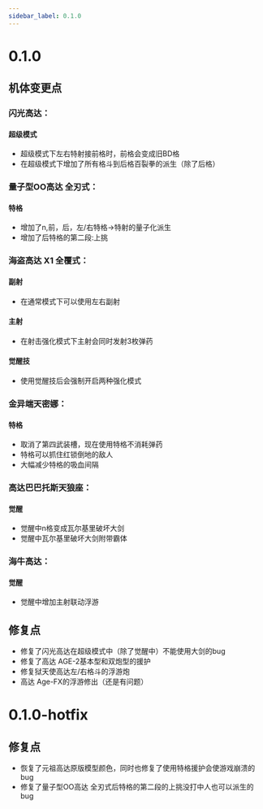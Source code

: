```yaml
---
sidebar_label: 0.1.0
---
```


# 0.1.0

## 机体变更点

### 闪光高达：
#### 超级模式
- 超级模式下左右特射接前格时，前格会变成旧BD格
- 在超级模式下增加了所有格斗到后格百裂拳的派生（除了后格）

### 量子型OO高达 全刃式：
#### 特格
- 增加了n,前，后，左/右特格→特射的量子化派生
- 增加了后特格的第二段:上挑

### 海盗高达 X1 全覆式：
#### 副射
- 在通常模式下可以使用左右副射
#### 主射
- 在射击强化模式下主射会同时发射3枚弹药
#### 觉醒技
- 使用觉醒技后会强制开启两种强化模式

### 金异端天密娜：
#### 特格
- 取消了第四武装槽，现在使用特格不消耗弹药
- 特格可以抓住红锁倒地的敌人
- 大幅减少特格的吸血间隔

### 高达巴巴托斯天狼座：
#### 觉醒
- 觉醒中n格变成瓦尔基里破坏大剑
- 觉醒中瓦尔基里破坏大剑附带霸体

### 海牛高达：
#### 觉醒
- 觉醒中增加主射联动浮游

## 修复点
- 修复了闪光高达在超级模式中（除了觉醒中）不能使用大剑的bug
- 修复了高达 AGE-2基本型和双炮型的援护
- 修复狱天使高达左/右格斗的浮游炮
- 高达 Age-FX的浮游修出（还是有问题）

# 0.1.0-hotfix

## 修复点
- 恢复了元祖高达原版模型颜色，同时也修复了使用特格援护会使游戏崩溃的bug
- 修复了量子型OO高达 全刃式后特格的第二段的上挑没打中人也可以派生的bug
